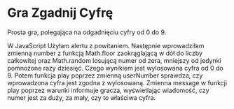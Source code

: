 # Gra Zgadnij Cyfrę
Prosta gra, polegająca na odgadnięciu cyfry od 0 do 9. 

W JavaScript Użyłam alertu z powitaniem. 
Następnie wprowadziłam zmienną number z funkcją Math.floor zaokrąglającą w dół do liczby całkowitej oraz Math.random losującą numer od zera, mniejszy od jedynki pomnożone razy dziesięć. Czego wynikiem jest wylosowana cyfra od 0 do 9.
Potem funkcja play poprzez zmienną userNumber sprawdza, czy wprowadzona cyfra jest zgodna z wylosowaną.
Zmienna message w funkcji play poprzez warunki informuje gracza, wyświetlając wiadomość, czy numer jest za duży, za mały, czy to właściwa cyfra.
